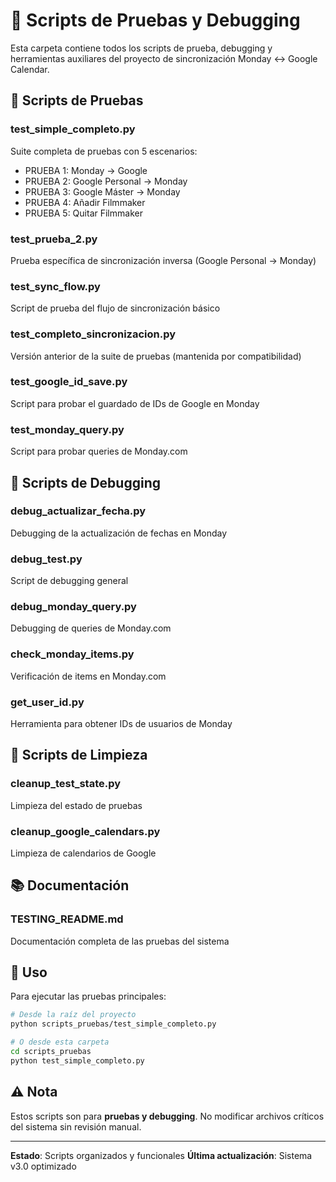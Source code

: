 # 📁 Scripts de Pruebas y Debugging

Esta carpeta contiene todos los scripts de prueba, debugging y herramientas auxiliares del proyecto de sincronización Monday ↔ Google Calendar.

## 🧪 Scripts de Pruebas

### **test_simple_completo.py**
Suite completa de pruebas con 5 escenarios:
- PRUEBA 1: Monday → Google
- PRUEBA 2: Google Personal → Monday
- PRUEBA 3: Google Máster → Monday
- PRUEBA 4: Añadir Filmmaker
- PRUEBA 5: Quitar Filmmaker

### **test_prueba_2.py**
Prueba específica de sincronización inversa (Google Personal → Monday)

### **test_sync_flow.py**
Script de prueba del flujo de sincronización básico

### **test_completo_sincronizacion.py**
Versión anterior de la suite de pruebas (mantenida por compatibilidad)

### **test_google_id_save.py**
Script para probar el guardado de IDs de Google en Monday

### **test_monday_query.py**
Script para probar queries de Monday.com

## 🔧 Scripts de Debugging

### **debug_actualizar_fecha.py**
Debugging de la actualización de fechas en Monday

### **debug_test.py**
Script de debugging general

### **debug_monday_query.py**
Debugging de queries de Monday.com

### **check_monday_items.py**
Verificación de items en Monday.com

### **get_user_id.py**
Herramienta para obtener IDs de usuarios de Monday

## 🧹 Scripts de Limpieza

### **cleanup_test_state.py**
Limpieza del estado de pruebas

### **cleanup_google_calendars.py**
Limpieza de calendarios de Google

## 📚 Documentación

### **TESTING_README.md**
Documentación completa de las pruebas del sistema

## 🚀 Uso

Para ejecutar las pruebas principales:

```bash
# Desde la raíz del proyecto
python scripts_pruebas/test_simple_completo.py

# O desde esta carpeta
cd scripts_pruebas
python test_simple_completo.py
```

## ⚠️ Nota

Estos scripts son para **pruebas y debugging**. No modificar archivos críticos del sistema sin revisión manual.

---

**Estado**: Scripts organizados y funcionales
**Última actualización**: Sistema v3.0 optimizado 